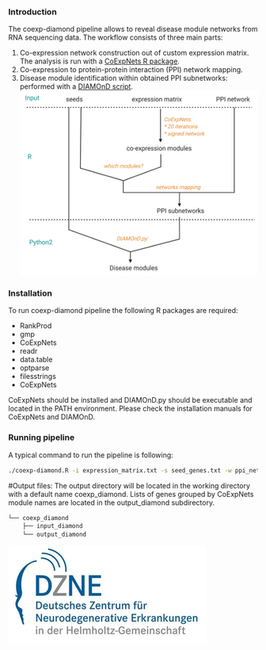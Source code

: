 ### Introduction
The coexp-diamond pipeline allows to reveal disease module networks from RNA sequencing data. The workflow consists of three main parts:
1.   Co-expression network construction out of custom expression matrix. The analysis is run with a [CoExpNets R package](https://github.com/juanbot/CoExpNets).
2.   Co-expression to protein-protein interaction (PPI) network mapping.
3.   Disease module identification within obtained PPI subnetworks: performed with a [DIAMOnD script](https://github.com/dinaghiassian/DIAMOnD). 
![Screenshot](coexp_diamond.jpeg)
### Installation
To run coexp-diamond pipeline the following R packages are required:
* RankProd
* gmp
* CoExpNets
* readr
* data.table
* optparse
* filesstrings
* CoExpNets

CoExpNets should be installed and DIAMOnD.py should be executable and located in the PATH environment. Please check the installation manuals for CoExpNets and DIAMOnD. 

### Running pipeline
A typical command to run the pipeline is following:

```bash
./coexp-diamond.R -i expression_matrix.txt -s seed_genes.txt -w ppi_network.txt
```
#Output files:
The output directory will be located in the working directory with a default name coexp_diamond. Lists of genes grouped by CoExpNets module names are located in the output_diamond subdirectory.
```bash
└── coexp_diamond
    ├── input_diamond
    └── output_diamond
```

[![DZNE](dzne-logo.jpeg)](http://www.dzne.de)
